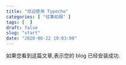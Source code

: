 ```yaml
---
title: "欢迎使用 Typecho"
categories: [ "往事如烟" ]
tags: [  ]
draft: false
slug: "start"
date: "2020-08-22 19:03:00"
---
```


如果您看到这篇文章,表示您的 blog 已经安装成功.